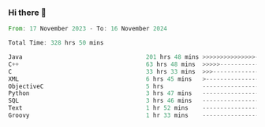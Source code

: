 ### Hi there 👋

<!--
**luoxuanzao/luoxuanzao** is a ✨ _special_ ✨ repository because its `README.md` (this file) appears on your GitHub profile.

Here are some ideas to get you started:

- 🔭 I’m currently working on ...
- 🌱 I’m currently learning ...
- 👯 I’m looking to collaborate on ...
- 🤔 I’m looking for help with ...
- 💬 Ask me about ...
- 📫 How to reach me: ...
- 😄 Pronouns: ...
- ⚡ Fun fact: ...
-->

<!--START_SECTION:waka-->

```rust
From: 17 November 2023 - To: 16 November 2024

Total Time: 328 hrs 50 mins

Java                                   201 hrs 48 mins >>>>>>>>>>>>>>>----------   61.35 %
C++                                    63 hrs 48 mins  >>>>>--------------------   19.40 %
C                                      33 hrs 33 mins  >>>----------------------   10.20 %
XML                                    6 hrs 45 mins   >------------------------   02.05 %
ObjectiveC                             5 hrs           -------------------------   01.52 %
Python                                 3 hrs 47 mins   -------------------------   01.15 %
SQL                                    3 hrs 46 mins   -------------------------   01.15 %
Text                                   1 hr 52 mins    -------------------------   00.57 %
Groovy                                 1 hr 33 mins    -------------------------   00.48 %
```

<!--END_SECTION:waka-->